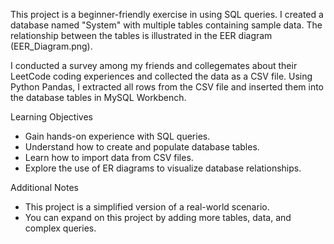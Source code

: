 This project is a beginner-friendly exercise in using SQL queries. I created a database named "System" with multiple tables containing sample data. The relationship between the tables is illustrated in the EER diagram (EER_Diagram.png).

I conducted a survey among my friends and collegemates about their LeetCode coding experiences and collected the data as a CSV file. Using Python Pandas, I extracted all rows from the CSV file and inserted them into the database tables in MySQL Workbench.

Learning Objectives

  - Gain hands-on experience with SQL queries.
  - Understand how to create and populate database tables.
  - Learn how to import data from CSV files.
  - Explore the use of ER diagrams to visualize database relationships.

Additional Notes

  - This project is a simplified version of a real-world scenario.
  - You can expand on this project by adding more tables, data, and complex queries.
